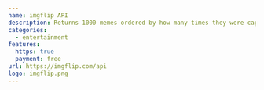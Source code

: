 ```yaml
---
name: imgflip API
description: Returns 1000 memes ordered by how many times they were captioned in last 30 days
categories:
  - entertainment
features:
  https: true
  payment: free
url: https://imgflip.com/api
logo: imgflip.png
---
```


